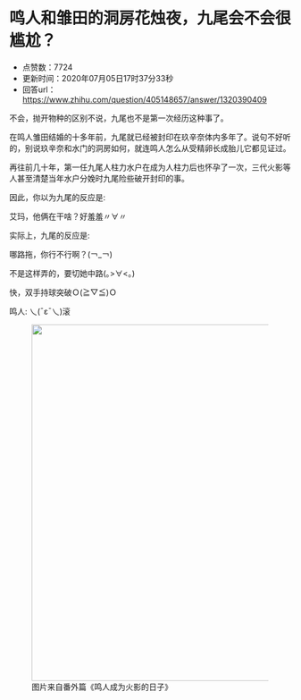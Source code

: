 # 鸣人和雏田的洞房花烛夜，九尾会不会很尴尬？
- 点赞数：7724
- 更新时间：2020年07月05日17时37分33秒
- 回答url：https://www.zhihu.com/question/405148657/answer/1320390409
<body>
 <p data-pid="HWVVNlFg">不会，抛开物种的区别不说，九尾也不是第一次经历这种事了。</p>
 <p data-pid="9tn5E-Qw">在鸣人雏田结婚的十多年前，九尾就已经被封印在玖辛奈体内多年了。说句不好听的，别说玖辛奈和水门的洞房如何，就连鸣人怎么从受精卵长成胎儿它都见证过。</p>
 <p data-pid="VhnJaien">再往前几十年，第一任九尾人柱力水户在成为人柱力后也怀孕了一次，三代火影等人甚至清楚当年水户分娩时九尾险些破开封印的事。</p>
 <p data-pid="Ujz02PBc">因此，你以为九尾的反应是:</p>
 <p data-pid="OB2zF_ZN">艾玛，他俩在干啥？好羞羞〃∀〃</p>
 <p data-pid="q4OhF2B8">实际上，九尾的反应是:</p>
 <p data-pid="UMHAnsO-">哪路拖，你行不行啊？(￢_￢)</p>
 <p data-pid="sdgB7j2K">不是这样弄的，要切她中路(｡&gt;∀&lt;｡)</p>
 <p data-pid="x16piHvE">快，双手持球突破Ｏ(≧▽≦)Ｏ</p>
 <p data-pid="zlh4UENl">鸣人: 乀(ˉεˉ乀)滚</p>
 <figure data-size="small">
  <img src="https://picx.zhimg.com/50/v2-42a38eb95701903a979cf6af66aa2e0e_720w.jpg?source=1940ef5c" data-rawwidth="638" data-rawheight="373" data-size="small" data-original-token="v2-3e7e747cfba0732f637cab429928ef77" data-default-watermark-src="https://pica.zhimg.com/50/v2-0b55ab18db9564ddd19882bd6e9ce7c9_720w.jpg?source=1940ef5c" class="origin_image zh-lightbox-thumb" width="638" data-original="https://picx.zhimg.com/v2-42a38eb95701903a979cf6af66aa2e0e_r.jpg?source=1940ef5c">
  <figcaption>
   图片来自番外篇《鸣人成为火影的日子》
  </figcaption>
 </figure>
 <p></p>
</body>
